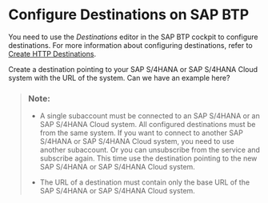<!-- loio0bfc67f88ef541bc826af7f50bc8c06f -->

# Configure Destinations on SAP BTP

You need to use the *Destinations* editor in the SAP BTP cockpit to configure destinations. For more information about configuring destinations, refer to [Create HTTP Destinations](https://help.sap.com/viewer/cca91383641e40ffbe03bdc78f00f681/Cloud/en-US/783fa1c418a244d0abb5f153e69ca4ce.html).

Create a destination pointing to your SAP S/4HANA or SAP S/4HANA Cloud system with the URL of the system.
Can we have an example here?

> ### Note:  
> -   A single subaccount must be connected to an SAP S/4HANA or an SAP S/4HANA Cloud system. All configured destinations must be from the same system. If you want to connect to another SAP S/4HANA or SAP S/4HANA Cloud system, you need to use another subaccount. Or you can unsubscribe from the service and subscribe again. This time use the destination pointing to the new SAP S/4HANA or SAP S/4HANA Cloud system.
> 
> -   The URL of a destination must contain only the base URL of the SAP S/4HANA or SAP S/4HANA Cloud system.

